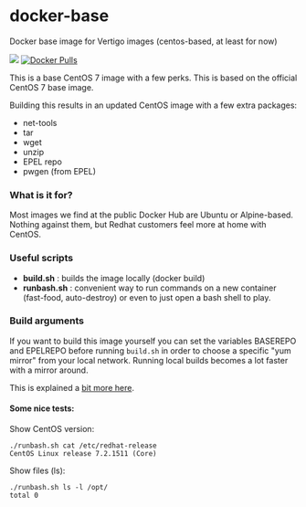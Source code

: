 # docker-base

Docker base image for Vertigo images (centos-based, at least for now)

[![](https://imagelayers.io/badge/vertigo/docker-base:latest.svg)](https://imagelayers.io/?images=vertigo/docker-base:latest 'Get your own badge on imagelayers.io')
[![Docker Pulls](https://img.shields.io/docker/pulls/vertigo/docker-base.svg?maxAge=2592000)]()

This is a base CentOS 7 image with a few perks. This is based on
the official CentOS 7 base image.

Building this results in an updated CentOS image with
a few extra packages:

* net-tools
* tar
* wget
* unzip
* EPEL repo
* pwgen (from EPEL)

### What is it for?

Most images we find at the public Docker Hub are Ubuntu or Alpine-based.
Nothing against them, but Redhat customers feel more at home
with CentOS.

### Useful scripts

* **build.sh** : builds the image locally (docker build)
* **runbash.sh** : convenient way to run commands on a new
container (fast-food, auto-destroy) or even to just
open a bash shell to play.

### Build arguments

If you want to build this image yourself you can set the variables BASEREPO and EPELREPO before running `build.sh` in order to choose a specific "yum mirror" from your local network. Running local builds becomes a lot faster with a mirror around.

This is explained a [bit more here](BUILDARGS.md).

#### Some nice tests:

Show CentOS version:

    ./runbash.sh cat /etc/redhat-release
    CentOS Linux release 7.2.1511 (Core)

Show files (ls):

    ./runbash.sh ls -l /opt/
    total 0
